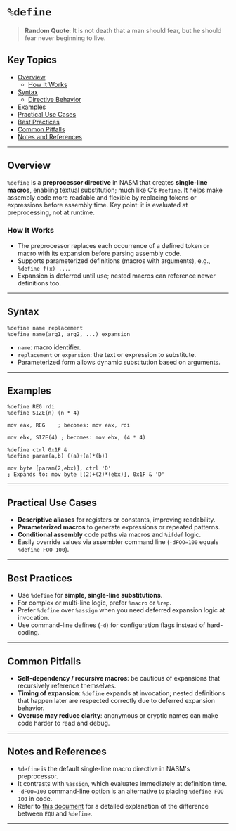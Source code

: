 # `%define`

> **Random Quote**: It is not death that a man should fear, but he should fear never beginning to live.

## Key Topics

- [Overview](#overview)
    - [How It Works](#how-it-works)
- [Syntax](#syntax)
    - [Directive Behavior](#directive-behavior)
- [Examples](#examples)
- [Practical Use Cases](#practical-use-cases)
- [Best Practices](#best-practices)
- [Common Pitfalls](#common-pitfalls)
- [Notes and References](#notes-and-references)

---

## Overview

`%define` is a **preprocessor directive** in NASM that creates **single-line macros**, enabling textual substitution; much like C’s `#define`. It helps make assembly code more readable and flexible by replacing tokens or expressions before assembly time. Key point: it is evaluated at preprocessing, not at runtime.

### How It Works

- The preprocessor replaces each occurrence of a defined token or macro with its expansion before parsing assembly code.
- Supports parameterized definitions (macros with arguments), e.g., `%define f(x) ...`.
- Expansion is deferred until use; nested macros can reference newer definitions too.  

---

## Syntax

```assembly
%define name replacement
%define name(arg1, arg2, ...) expansion
````

- `name`: macro identifier.
- `replacement` or `expansion`: the text or expression to substitute.
- Parameterized form allows dynamic substitution based on arguments.  

---

## Examples

```assembly
%define REG rdi
%define SIZE(n) (n * 4)

mov eax, REG    ; becomes: mov eax, rdi

mov ebx, SIZE(4) ; becomes: mov ebx, (4 * 4)
```

```assembly
%define ctrl 0x1F &
%define param(a,b) ((a)+(a)*(b))

mov byte [param(2,ebx)], ctrl 'D'
; Expands to: mov byte [(2)+(2)*(ebx)], 0x1F & 'D'
```

---

## Practical Use Cases

* **Descriptive aliases** for registers or constants, improving readability.
* **Parameterized macros** to generate expressions or repeated patterns.
* **Conditional assembly** code paths via macros and `%ifdef` logic.
* Easily override values via assembler command line (`-dFOO=100` equals `%define FOO 100`).

---

## Best Practices

* Use `%define` for **simple, single-line substitutions**.
* For complex or multi-line logic, prefer `%macro` or `%rep`.
* Prefer `%define` over `%assign` when you need deferred expansion logic at invocation.
* Use command-line defines (`-d`) for configuration flags instead of hard-coding.

---

## Common Pitfalls

* **Self-dependency / recursive macros**: be cautious of expansions that recursively reference themselves.
* **Timing of expansion**: `%define` expands at invocation; nested definitions that happen later are respected correctly due to deferred expansion behavior.
* **Overuse may reduce clarity**: anonymous or cryptic names can make code harder to read and debug.

---

## Notes and References

* `%define` is the default single-line macro directive in NASM's preprocessor.
* It contrasts with `%assign`, which evaluates immediately at definition time.
* `-dFOO=100` command-line option is an alternative to placing `%define FOO 100` in code.
* Refer to [this document](../../Q&A/05_equ_vs_%define.md) for a detailed explanation of the difference between `EQU` and `%define`.

---
